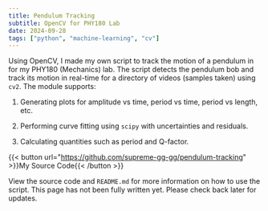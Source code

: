 ```yaml
---
title: Pendulum Tracking
subtitle: OpenCV for PHY180 Lab
date: 2024-09-28
tags: ["python", "machine-learning", "cv"]
---
```


Using OpenCV, I made my own script to track the motion of a pendulum in for my PHY180 (Mechanics) lab. The script detects the pendulum bob and track its motion in real-time for a directory of videos (samples taken) using `cv2`. The module supports:

1. Generating plots for amplitude vs time, period vs time, period vs length, etc.

2. Performing curve fitting using `scipy` with uncertainties and residuals.

3. Calculating quantities such as period and Q-factor.

{{< button url="https://github.com/supreme-gg-gg/pendulum-tracking" >}}My Source Code{{< /button >}}

<!--more-->

View the source code and `README.md` for more information on how to use the script. This page has not been fully written yet. Please check back later for updates.
